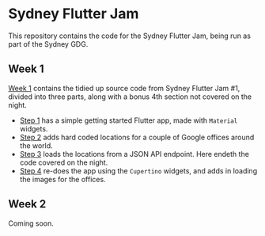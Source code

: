 # Sydney Flutter Jam

This repository contains the code for the Sydney Flutter Jam, being run
as part of the Sydney GDG.

## Week 1

[Week 1](week1/) contains the tidied up source code from Sydney Flutter Jam #1, divided into three parts, along with a bonus 4th section not covered on the night.

 - [Step 1](week1/week_1_step_1/) has a simple getting started Flutter app, made with `Material` widgets.
 - [Step 2](week1/week_1_step_2/) adds hard coded locations for a couple of Google offices around the world.
 - [Step 3](week1/week_1_step_3/) loads the locations from a JSON API endpoint. Here endeth the code covered on the night.
 - [Step 4](week1/week_1_step_4/) re-does the app using the `Cupertino` widgets, and adds in loading the images for the offices.

 ## Week 2

 Coming soon.